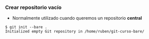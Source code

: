 ### Crear repositorio vacío
* Normalmente utilizado cuando queremos un repositorio **central**

```shell
$ git init --bare .
Initialized empty Git repository in /home/ruben/git-curso-bare/
```
